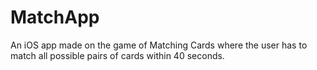 # MatchApp
An iOS app made on the game of Matching Cards where the user has to match all possible pairs of cards within 40 seconds.
